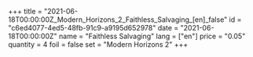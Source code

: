 +++
title = "2021-06-18T00:00:00Z_Modern_Horizons_2_Faithless_Salvaging_[en]_false"
id = "c6ed4077-4ed5-48fb-91c9-a9195d652978"
date = "2021-06-18T00:00:00Z"
name = "Faithless Salvaging"
lang = ["en"]
price = "0.05"
quantity = 4
foil = false
set = "Modern Horizons 2"
+++
